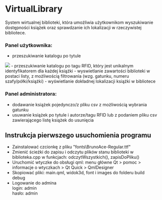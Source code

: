 # VirtualLibrary
System wirtualnej biblioteki, która umożliwia użytkownikom wyszukiwanie dostępności książek oraz sprawdzanie ich lokalizacji w rzeczywistej bibliotece. 

### Panel użytkownika:
- przeszukiwanie katalogu po tytule <br>
<img src="readme_images/tytul.jpg"/>
- przeszukiwanie katalogu po tagu RFID, który jest unikalnym identyfikatorem dla każdej książki
- wyswietlanie zawartości biblioteki w postaci listy, z możliwością filtrowania (wzg. gatunku, numeru szafy/półki/książki)
- wyświetlanie dokładnej lokalizacji książki w bibliotece

### Panel administratora:
- dodawanie książek pojedynczo/z pliku csv z możliwością wybrania gatunku
- usuwanie książek po tytule i autorze/tagu RFID lub z podaniem pliku csv zawierającego listę książek do usunięcia

## Instrukcja pierwszego usuchomienia programu
- Zainstalować czcionkę z pliku "fonts\BrunoAce-Regular.ttf"<br>
- Zmienić ścieżki do zapisu i odczytu plików stanu biblioteki w biblioteka.cpp w funkcjach: odczytWszystkich(), zapisDoPliku()<br>
- Uruchomić wtyczke do obsługi qml: menu główne Qt > pomoc > informacje o wtyczkach > Qt Quick > QmlDesigner<br>
- Skopiować pliki: main.qml, widok3d, font i images do folderu build debug<br>
- Logowanie do admina<br>
    login: admin<br>
    hasło: admin
